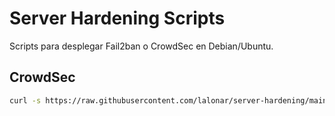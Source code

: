 # Server Hardening Scripts

Scripts para desplegar Fail2ban o CrowdSec en Debian/Ubuntu.

## CrowdSec
```bash
curl -s https://raw.githubusercontent.com/lalonar/server-hardening/main/install_crowdsec.sh | bash
